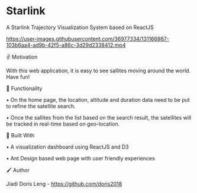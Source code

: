 # Starlink

A Starlink Trajectory Visualization System based on ReactJS

https://user-images.githubusercontent.com/36977334/131166987-103b6aa4-ad9b-42f5-a86c-3d29d2338412.mp4



✌️ Motivation

With this web application, it is easy to see sallites moving around the world. Have fun!



💎 Functionality

•	On the home page, the location, altitude and duration data need to be put to refine the satellite search.

•	Once the sallites from the list based on the search result, the satellites will be tracked in real-time based on geo-location.



🌠 Built With

•	A visualization dashboard using ReactJS and D3

•	Ant Design based web page with user friendly experiences



🖌 Author

Jiadi Doris Leng - https://github.com/doris2018

